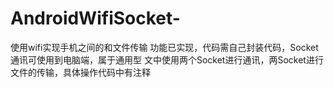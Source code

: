 # AndroidWifiSocket-
使用wifi实现手机之间的和文件传输
功能已实现，代码需自己封装代码，Socket通讯可使用到电脑端，属于通用型
文中使用两个Socket进行通讯，两Socket进行文件的传输，具体操作代码中有注释
